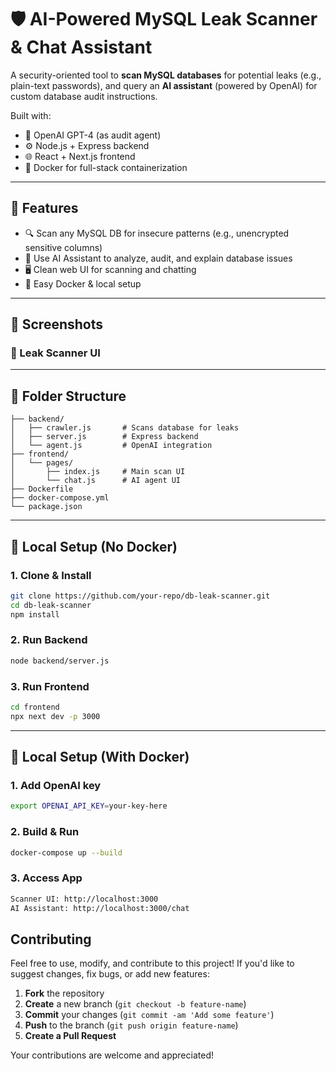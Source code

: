 # 🛡️ AI-Powered MySQL Leak Scanner & Chat Assistant

A security-oriented tool to **scan MySQL databases** for potential leaks (e.g., plain-text passwords), and query an **AI assistant** (powered by OpenAI) for custom database audit instructions.

Built with:
- 🧠 OpenAI GPT-4 (as audit agent)
- ⚙️ Node.js + Express backend
- 🌐 React + Next.js frontend
- 🐳 Docker for full-stack containerization

---


## 🚀 Features

- 🔍 Scan any MySQL DB for insecure patterns (e.g., unencrypted sensitive columns)
- 🤖 Use AI Assistant to analyze, audit, and explain database issues
- 🖥️ Clean web UI for scanning and chatting
- 🧱 Easy Docker & local setup

---

## 📸 Screenshots

### 📄 Leak Scanner UI

---

## 🧩 Folder Structure

```text
├── backend/
│   ├── crawler.js       # Scans database for leaks
│   ├── server.js        # Express backend
│   └── agent.js         # OpenAI integration
├── frontend/
│   └── pages/
│       ├── index.js     # Main scan UI
│       └── chat.js      # AI agent UI
├── Dockerfile
├── docker-compose.yml
└── package.json
```
---

## 🔧 Local Setup (No Docker)

### 1. Clone & Install
```bash
git clone https://github.com/your-repo/db-leak-scanner.git
cd db-leak-scanner
npm install
```

### 2. Run Backend
```bash
node backend/server.js
```


### 3. Run Frontend
```bash
cd frontend
npx next dev -p 3000
```
---

## 🔧 Local Setup (With Docker)


### 1. Add OpenAI key
```bash
export OPENAI_API_KEY=your-key-here
```

### 2. Build & Run
```bash
docker-compose up --build
```

### 3. Access App
```bash
Scanner UI: http://localhost:3000
AI Assistant: http://localhost:3000/chat
```

## Contributing

Feel free to use, modify, and contribute to this project! If you'd like to suggest changes, fix bugs, or add new features:

1. **Fork** the repository
2. **Create** a new branch (`git checkout -b feature-name`)
3. **Commit** your changes (`git commit -am 'Add some feature'`)
4. **Push** to the branch (`git push origin feature-name`)
5. **Create a Pull Request**

Your contributions are welcome and appreciated!
